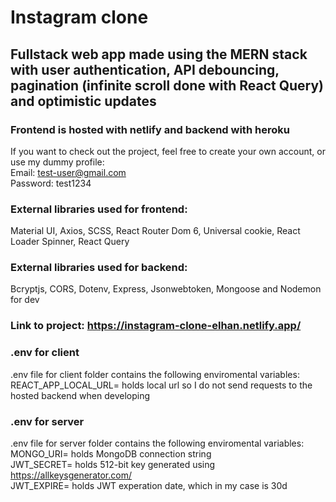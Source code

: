 # Instagram clone

## Fullstack web app made using the MERN stack with user authentication, API debouncing, pagination (infinite scroll done with React Query) and optimistic updates

### Frontend is hosted with netlify and backend with heroku

If you want to check out the project, feel free to create your own account, or use my dummy profile: <br>
Email: test-user@gmail.com <br>
Password: test1234

### External libraries used for frontend: <br />
Material UI, Axios, SCSS, React Router Dom 6, Universal cookie, React Loader Spinner, React Query

### External libraries used for backend: <br />
Bcryptjs, CORS, Dotenv, Express, Jsonwebtoken, Mongoose and Nodemon for dev

### Link to project: https://instagram-clone-elhan.netlify.app/

### .env for client

.env file for client folder contains the following enviromental variables: <br />
REACT_APP_LOCAL_URL= holds local url so I do not send requests to the hosted backend when developing

### .env for server

.env file for server folder contains the following enviromental variables: <br />
MONGO_URI= holds MongoDB connection string <br />
JWT_SECRET= holds 512-bit key generated using https://allkeysgenerator.com/ <br />
JWT_EXPIRE= holds JWT experation date, which in my case is 30d <br />
